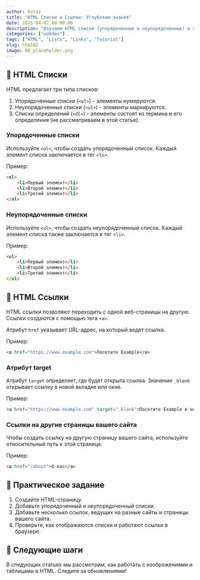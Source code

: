 ```yaml
---
author: Kotaz
title: "HTML Списки и Ссылки: Углубляем знания"
date: 2025-04-02 00:00:00
description: "Изучаем HTML списки (упорядоченные и неупорядоченные) и ссылки, способы их создания и настройки."
categories: ["webdev"]
tags: ["HTML", "Lists", "Links", "Tutorial"]
slug: html02
image: 00_placeholder.png
---
```


## 📜 HTML Списки

HTML предлагает три типа списков:

1.  Упорядоченные списки (`<ol>`) - элементы нумеруются.
2.  Неупорядоченные списки (`<ul>`) - элементы маркируются.
3.  Списки определений (`<dl>`) - элементы состоят из термина и его определения (не рассматриваем в этой статье).

### Упорядоченные списки

Используйте `<ol>`, чтобы создать упорядоченный список. Каждый элемент списка заключается в тег `<li>`.

Пример:

```html
<ol>
    <li>Первый элемент</li>
    <li>Второй элемент</li>
    <li>Третий элемент</li>
</ol>
```

### Неупорядоченные списки

Используйте `<ul>`, чтобы создать неупорядоченный список. Каждый элемент списка также заключается в тег `<li>`.

Пример:

```html
<ul>
    <li>Первый элемент</li>
    <li>Второй элемент</li>
    <li>Третий элемент</li>
</ul>
```

## 🔗 HTML Ссылки

HTML ссылки позволяют переходить с одной веб-страницы на другую. Ссылки создаются с помощью тега `<a>`.

Атрибут `href` указывает URL-адрес, на который ведет ссылка.

Пример:

```html
<a href="https://www.example.com">Посетите Example</a>
```

### Атрибут target

Атрибут `target` определяет, где будет открыта ссылка. Значение `_blank` открывает ссылку в новой вкладке или окне.

Пример:

```html
<a href="https://www.example.com" target="_blank">Посетите Example в новой вкладке</a>
```

### Ссылки на другие страницы вашего сайта

Чтобы создать ссылку на другую страницу вашего сайта, используйте относительный путь к этой странице.

Пример:

```html
<a href="/about">О нас</a>
```

## 🚀 Практическое задание

1.  Создайте HTML-страницу.
2.  Добавьте упорядоченный и неупорядоченный списки.
3.  Добавьте несколько ссылок, ведущих на разные сайты и страницы вашего сайта.
4.  Проверьте, как отображаются списки и работают ссылки в браузере.

## 🎯 Следующие шаги

В следующих статьях мы рассмотрим, как работать с изображениями и таблицами в HTML. Следите за обновлениями!
